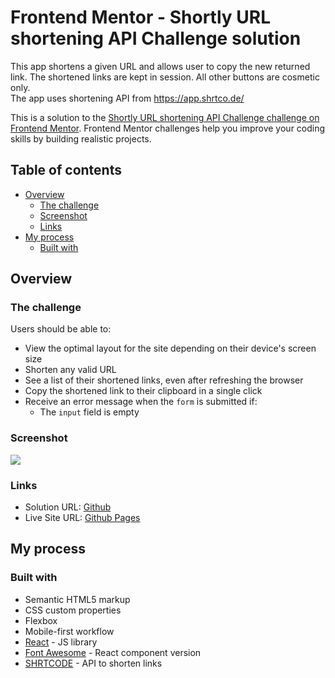 # Frontend Mentor - Shortly URL shortening API Challenge solution

This app shortens a given URL and allows user to copy the new returned link. The shortened links are kept in session. All other buttons are cosmetic only.  
The app uses shortening API from https://app.shrtco.de/

This is a solution to the [Shortly URL shortening API Challenge challenge on Frontend Mentor](https://www.frontendmentor.io/challenges/url-shortening-api-landing-page-2ce3ob-G). Frontend Mentor challenges help you improve your coding skills by building realistic projects.

## Table of contents

- [Overview](#overview)
  - [The challenge](#the-challenge)
  - [Screenshot](#screenshot)
  - [Links](#links)
- [My process](#my-process)
  - [Built with](#built-with)

## Overview

### The challenge

Users should be able to:

- View the optimal layout for the site depending on their device's screen size
- Shorten any valid URL
- See a list of their shortened links, even after refreshing the browser
- Copy the shortened link to their clipboard in a single click
- Receive an error message when the `form` is submitted if:
  - The `input` field is empty

### Screenshot

![](./screenshot.jpg)

### Links

- Solution URL: [Github](https://github.com/daniel88li/fm-challenge9)
- Live Site URL: [Github Pages](https://daniel88li.github.io/fm-challenge9/)

## My process

### Built with

- Semantic HTML5 markup
- CSS custom properties
- Flexbox
- Mobile-first workflow
- [React](https://reactjs.org/) - JS library
- [Font Awesome](https://fontawesome.com/) - React component version
- [SHRTCODE](https://app.shrtco.de/) - API to shorten links
